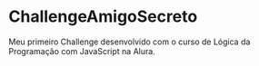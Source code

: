 # ChallengeAmigoSecreto
Meu primeiro Challenge desenvolvido com o curso de Lógica da Programação com JavaScript na Alura. 
